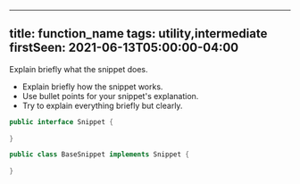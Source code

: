 ***

## title: function_name&#xA;tags: utility,intermediate&#xA;firstSeen: 2021-06-13T05:00:00-04:00

Explain briefly what the snippet does.

- Explain briefly how the snippet works.
- Use bullet points for your snippet's explanation.
- Try to explain everything briefly but clearly.

```java
public interface Snippet {
    
}
```

```java
public class BaseSnippet implements Snippet {
    
}
```
